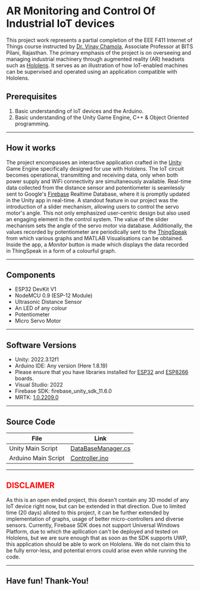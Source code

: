 # AR Monitoring and Control Of Industrial IoT devices

This project work represents a partial completion of the EEE F411 Internet of Things course instructed by [Dr. Vinay Chamola](https://web.bits-pilani.ac.in/pilani/vinaychamola/profile), Associate Professor at BITS Pilani, Rajasthan. The primary emphasis of the project is on overseeing and managing industrial machinery through augmented reality (AR) headsets such as [Hololens](https://www.microsoft.com/en-us/hololens). It serves as an illustration of how IoT-enabled machines can be supervised and operated using an application compatible with Hololens.

## Prerequisites

1. Basic understanding of IoT devices and the Arduino.
2. Basic understanding of the Unity Game Engine, C++ & Object Oriented programming.

---
## How it works

The project encompasses an interactive application crafted in the [Unity](https://unity.com/) Game Engine specifically designed for use with Hololens. The IoT circuit becomes operational, transmitting and receiving data, only when both power supply and WiFi connectivity are simultaneously available. Real-time data collected from the distance sensor and potentiometer is seamlessly sent to Google's [Firebase](https://firebase.google.com/) Realtime Database, where it is promptly updated in the Unity app in real-time. A standout feature in our project was the introduction of a slider mechanism, allowing users to control the servo motor's angle. This not only emphasized user-centric design but also used an engaging element in the control system. The value of the slider mechanism sets the angle of the servo motor via database. Additionally, the values recorded by potentiometer are periodically sent to the [ThingSpeak](https://thingspeak.com/) from which various graphs and MATLAB Visualisations can be obtained. Inside the app, a <em>Monitor</em> button is made which displays the data recorded in ThingSpeak in a form of a colourful graph.

---
## Components
- ESP32 DevKit V1
- NodeMCU 0.9 (ESP-12 Module)
- Ultrasonic Distance Sensor
- An LED of any colour
- Potentiometer
- Micro Servo Motor
---
## Software Versions
- Unity: 2022.3.12f1
- Arduino IDE: Any version (Here 1.8.19)
- Please ensure that you have libraries installed for [ESP32](https://dl.espressif.com/dl/package_esp32_index.json) and [ESP8266](http://arduino.esp8266.com/stable/package_esp8266com_index.json) boards.
- Visual Studio: 2022
- Firebase SDK: firebase_unity_sdk_11.6.0
- MRTK: [1.0.2209.0](https://www.microsoft.com/en-us/download/details.aspx?id=102778) 
---
## Source Code

| File | Link |
| ---- | ---- |
| Unity Main Script | [DataBaseManager.cs](Assets/DataBaseManager.cs) |
| Arduino Main Script | [Controller.ino](MicroController/CloudControllerV3/CloudControllerV3.ino) |
---
## <span style="color:red">DISCLAIMER</span>

As this is an open ended project, this doesn't contain any 3D model of any IoT device right now, but can be extended in that direction. Due to limited time (20 days) alloted to this project, it can be further extended by implementation of graphs, usage of better micro-controllers and diverse sensors. Currently, Firebase SDK does not support Universal Windows Platform, due to which the apllication can't be deployed and tested on Hololens, but we are sure enough that as soon as the SDK supports UWP, this application should be able to work on Hololens. We do not claim this to be fully error-less, and potential errors could arise even while running the code.

---
## Have fun! Thank-You!
